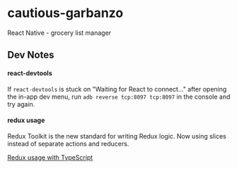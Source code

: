 # cautious-garbanzo

React Native - grocery list manager

## Dev Notes

#### react-devtools

If `react-devtools` is stuck on "Waiting for React to connect..." after opening the in-app dev menu, run `adb reverse tcp:8097 tcp:8097` in the console and try again.

#### redux usage
Redux Toolkit is the new standard for writing Redux logic. Now using slices instead of separate actions and reducers.

[Redux usage with TypeScript](https://redux.js.org/usage/usage-with-typescript)